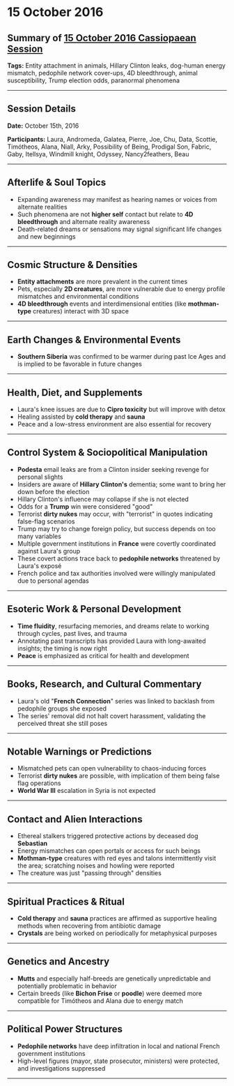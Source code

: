 # 15 October 2016

## Summary of [15 October 2016 Cassiopaean Session](https://cassiopaea.org/forum/threads/session-15-october-2016.42910/#post-679905)

**Tags:** Entity attachment in animals, Hillary Clinton leaks, dog-human energy mismatch, pedophile network cover-ups, 4D bleedthrough, animal susceptibility, Trump election odds, paranormal phenomena

---

## Session Details

**Date:** October 15th, 2016

**Participants:** Laura, Andromeda, Galatea, Pierre, Joe, Chu, Data, Scottie, Timótheos, Alana, Niall, Arky, Possibility of Being, Prodigal Son, Fabric, Gaby, Itellsya, Windmill knight, Odyssey, Nancy2feathers, Beau

---

## Afterlife & Soul Topics

- Expanding awareness may manifest as hearing names or voices from alternate realities
- Such phenomena are not **higher self** contact but relate to **4D bleedthrough** and alternate reality awareness
- Death-related dreams or sensations may signal significant life changes and new beginnings

---

## Cosmic Structure & Densities

- **Entity attachments** are more prevalent in the current times
- Pets, especially **2D creatures**, are more vulnerable due to energy profile mismatches and environmental conditions
- **4D bleedthrough** events and interdimensional entities (like **mothman-type** creatures) interact with 3D space

---

## Earth Changes & Environmental Events

- **Southern Siberia** was confirmed to be warmer during past Ice Ages and is implied to be favorable in future changes

---

## Health, Diet, and Supplements

- Laura's knee issues are due to **Cipro toxicity** but will improve with detox
- Healing assisted by **cold therapy** and **sauna**
- Peace and a low-stress environment are also essential for recovery

---

## Control System & Sociopolitical Manipulation

- **Podesta** email leaks are from a Clinton insider seeking revenge for personal slights
- Insiders are aware of **Hillary Clinton's** dementia; some want to bring her down before the election
- Hillary Clinton's influence may collapse if she is not elected
- Odds for a **Trump** win were considered "good"
- Terrorist **dirty nukes** may occur, with "terrorist" in quotes indicating false-flag scenarios
- Trump may try to change foreign policy, but success depends on too many variables
- Multiple government institutions in **France** were covertly coordinated against Laura's group
- These covert actions trace back to **pedophile networks** threatened by Laura's exposé
- French police and tax authorities involved were willingly manipulated due to personal agendas

---

## Esoteric Work & Personal Development

- **Time fluidity**, resurfacing memories, and dreams relate to working through cycles, past lives, and trauma
- Annotating past transcripts has provided Laura with long-awaited insights; the timing is now right
- **Peace** is emphasized as critical for health and development

---

## Books, Research, and Cultural Commentary

- Laura's old "**French Connection**" series was linked to backlash from pedophile groups she exposed
- The series' removal did not halt covert harassment, validating the perceived threat she still poses

---

## Notable Warnings or Predictions

- Mismatched pets can open vulnerability to chaos-inducing forces
- Terrorist **dirty nukes** are possible, with implication of them being false flag operations
- **World War III** escalation in Syria is not expected

---

## Contact and Alien Interactions

- Ethereal stalkers triggered protective actions by deceased dog **Sebastian**
- Energy mismatches can open portals or access for such beings
- **Mothman-type** creatures with red eyes and talons intermittently visit the area; scratching noises and howling were reported
- The creature was just "passing through" densities

---

## Spiritual Practices & Ritual

- **Cold therapy** and **sauna** practices are affirmed as supportive healing methods when recovering from antibiotic damage
- **Crystals** are being worked on periodically for metaphysical purposes

---

## Genetics and Ancestry

- **Mutts** and especially half-breeds are genetically unpredictable and potentially problematic in behavior
- Certain breeds (like **Bichon Frise** or **poodle**) were deemed more compatible for Timótheos and Alana due to energy match

---

## Political Power Structures

- **Pedophile networks** have deep infiltration in local and national French government institutions
- High-level figures (mayor, state prosecutor, ministers) were protected, and investigations suppressed

---

